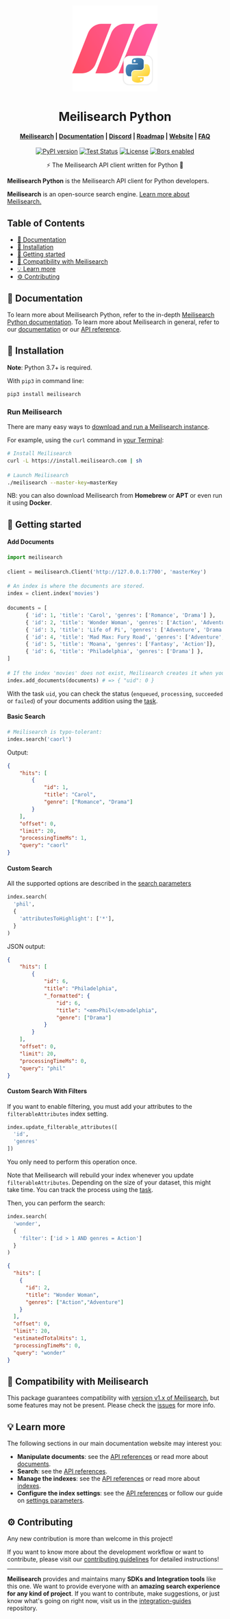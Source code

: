 <p align="center">
  <img src="https://raw.githubusercontent.com/meilisearch/integration-guides/main/assets/logos/meilisearch_python.svg" alt="Meilisearch-Python" width="200" height="200" />
</p>

<h1 align="center">Meilisearch Python</h1>

<h4 align="center">
  <a href="https://github.com/meilisearch/meilisearch">Meilisearch</a> |
  <a href="https://www.meilisearch.com/docs">Documentation</a> |
  <a href="https://discord.meilisearch.com">Discord</a> |
  <a href="https://roadmap.meilisearch.com/tabs/1-under-consideration">Roadmap</a> |
  <a href="https://www.meilisearch.com">Website</a> |
  <a href="https://www.meilisearch.com/docs/faq">FAQ</a>
</h4>

<p align="center">
  <a href="https://badge.fury.io/py/meilisearch"><img src="https://badge.fury.io/py/meilisearch.svg" alt="PyPI version"></a>
  <a href="https://github.com/meilisearch/meilisearch-python/actions"><img src="https://github.com/meilisearch/meilisearch-python/workflows/Tests/badge.svg" alt="Test Status"></a>
  <a href="https://github.com/meilisearch/meilisearch-python/blob/main/LICENSE"><img src="https://img.shields.io/badge/license-MIT-informational" alt="License"></a>
  <a href="https://app.bors.tech/repositories/28782"><img src="https://bors.tech/images/badge_small.svg" alt="Bors enabled"></a>
</p>

<p align="center">⚡ The Meilisearch API client written for Python 🐍</p>

**Meilisearch Python** is the Meilisearch API client for Python developers.

**Meilisearch** is an open-source search engine. [Learn more about Meilisearch.](https://github.com/meilisearch/meilisearch)

## Table of Contents <!-- omit in toc -->

- [📖 Documentation](#-documentation)
- [🔧 Installation](#-installation)
- [🚀 Getting started](#-getting-started)
- [🤖 Compatibility with Meilisearch](#-compatibility-with-meilisearch)
- [💡 Learn more](#-learn-more)
- [⚙️ Contributing](#️-contributing)

## 📖 Documentation

To learn more about Meilisearch Python, refer to the in-depth [Meilisearch Python documentation](https://meilisearch.github.io/meilisearch-python/). To learn more about Meilisearch in general, refer to our [documentation](https://www.meilisearch.com/docs/learn/getting_started/quick_start) or our [API reference](https://www.meilisearch.com/docs/reference/api/overview).

## 🔧 Installation

**Note**: Python 3.7+ is required.

With `pip3` in command line:

```bash
pip3 install meilisearch
```

### Run Meilisearch <!-- omit in toc -->

There are many easy ways to [download and run a Meilisearch instance](https://www.meilisearch.com/docs/learn/getting_started/installation).

For example, using the `curl` command in [your Terminal](https://itconnect.uw.edu/learn/workshops/online-tutorials/what-is-a-terminal/):

```bash
# Install Meilisearch
curl -L https://install.meilisearch.com | sh

# Launch Meilisearch
./meilisearch --master-key=masterKey
```

NB: you can also download Meilisearch from **Homebrew** or **APT** or even run it using **Docker**.

## 🚀 Getting started

#### Add Documents <!-- omit in toc -->

```python
import meilisearch

client = meilisearch.Client('http://127.0.0.1:7700', 'masterKey')

# An index is where the documents are stored.
index = client.index('movies')

documents = [
      { 'id': 1, 'title': 'Carol', 'genres': ['Romance', 'Drama'] },
      { 'id': 2, 'title': 'Wonder Woman', 'genres': ['Action', 'Adventure'] },
      { 'id': 3, 'title': 'Life of Pi', 'genres': ['Adventure', 'Drama'] },
      { 'id': 4, 'title': 'Mad Max: Fury Road', 'genres': ['Adventure', 'Science Fiction'] },
      { 'id': 5, 'title': 'Moana', 'genres': ['Fantasy', 'Action']},
      { 'id': 6, 'title': 'Philadelphia', 'genres': ['Drama'] },
]

# If the index 'movies' does not exist, Meilisearch creates it when you first add the documents.
index.add_documents(documents) # => { "uid": 0 }
```

With the task `uid`, you can check the status (`enqueued`, `processing`, `succeeded` or `failed`) of your documents addition using the [task](https://www.meilisearch.com/docs/reference/api/tasks#get-tasks).

#### Basic Search <!-- omit in toc -->

``` python
# Meilisearch is typo-tolerant:
index.search('caorl')
```

Output:

```json
{
    "hits": [
        {
            "id": 1,
            "title": "Carol",
            "genre": ["Romance", "Drama"]
        }
    ],
    "offset": 0,
    "limit": 20,
    "processingTimeMs": 1,
    "query": "caorl"
}
```

#### Custom Search <!-- omit in toc -->

All the supported options are described in the [search parameters](https://www.meilisearch.com/docs/reference/api/search#search-parameters)

```python
index.search(
  'phil',
  {
    'attributesToHighlight': ['*'],
  }
)
```

JSON output:

```json
{
    "hits": [
        {
            "id": 6,
            "title": "Philadelphia",
            "_formatted": {
                "id": 6,
                "title": "<em>Phil</em>adelphia",
                "genre": ["Drama"]
            }
        }
    ],
    "offset": 0,
    "limit": 20,
    "processingTimeMs": 0,
    "query": "phil"
}
```

#### Custom Search With Filters <!-- omit in toc -->

If you want to enable filtering, you must add your attributes to the `filterableAttributes` index setting.

```py
index.update_filterable_attributes([
  'id',
  'genres'
])
```

You only need to perform this operation once.

Note that Meilisearch will rebuild your index whenever you update `filterableAttributes`. Depending on the size of your dataset, this might take time. You can track the process using the [task](https://www.meilisearch.com/docs/reference/api/tasks#get-tasks).

Then, you can perform the search:

```py
index.search(
  'wonder',
  {
    'filter': ['id > 1 AND genres = Action']
  }
)
```

```json
{
  "hits": [
    {
      "id": 2,
      "title": "Wonder Woman",
      "genres": ["Action","Adventure"]
    }
  ],
  "offset": 0,
  "limit": 20,
  "estimatedTotalHits": 1,
  "processingTimeMs": 0,
  "query": "wonder"
}
```

## 🤖 Compatibility with Meilisearch

This package guarantees compatibility with [version v1.x of Meilisearch](https://github.com/meilisearch/meilisearch/releases/latest), but some features may not be present. Please check the [issues](https://github.com/meilisearch/meilisearch-python/issues?q=is%3Aissue+is%3Aopen+label%3A%22good+first+issue%22+label%3Aenhancement) for more info.

## 💡 Learn more

The following sections in our main documentation website may interest you:

- **Manipulate documents**: see the [API references](https://www.meilisearch.com/docs/reference/api/documents) or read more about [documents](https://www.meilisearch.com/docs/learn/core_concepts/documents).
- **Search**: see the [API references](https://www.meilisearch.com/docs/reference/api/search).
- **Manage the indexes**: see the [API references](https://www.meilisearch.com/docs/reference/api/indexes) or read more about [indexes](https://www.meilisearch.com/docs/learn/core_concepts/indexes).
- **Configure the index settings**: see the [API references](https://www.meilisearch.com/docs/reference/api/settings) or follow our guide on [settings parameters](https://www.meilisearch.com/docs/learn/configuration/settings).

## ⚙️ Contributing

Any new contribution is more than welcome in this project!

If you want to know more about the development workflow or want to contribute, please visit our [contributing guidelines](/CONTRIBUTING.md) for detailed instructions!

<hr>

**Meilisearch** provides and maintains many **SDKs and Integration tools** like this one. We want to provide everyone with an **amazing search experience for any kind of project**. If you want to contribute, make suggestions, or just know what's going on right now, visit us in the [integration-guides](https://github.com/meilisearch/integration-guides) repository.
